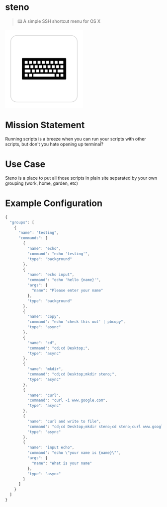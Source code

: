 # steno

> ⌨️ A simple SSH shortcut menu for OS X

<img width="250px" align="center" src="./docs/assets/steno.png"/>

# Mission Statement
Running scripts is a breeze when you can run your scripts with other scripts, but don't you hate opening up terminal?

# Use Case

Steno is a place to put all those scripts in plain site separated by your own grouping (work, home, garden, etc)

# Example Configuration

```javascript
{
  "groups": [
    {
      "name": "testing",
      "commands": [
        {
          "name": "echo",
          "command": "echo 'testing'",
          "type": "background"
        },
        {
          "name": "echo input",
          "command": "echo 'hello {name}'",
          "args": {
            "name": "Please enter your name"
          },
          "type": "background"
        },
        {
          "name": "copy",
          "command": "echo 'check this out' | pbcopy",
          "type": "async"
        },
        {
          "name": "cd",
          "command": "cd;cd Desktop;",
          "type": "async"
        },
        {
          "name": "mkdir",
          "command": "cd;cd Desktop;mkdir steno;",
          "type": "async"
        },
        {
          "name": "curl",
          "command": "curl -i www.google.com",
          "type": "async"
        },
        {
          "name": "curl and write to file",
          "command": "cd;cd Desktop;mkdir steno;cd steno;curl www.google.com > google.html",
          "type": "async"
        },
        {
          "name": "input echo",
          "command": "echo \"your name is {name}\"",
          "args": {
            "name": "What is your name"
          },
          "type": "async"
        }
      ]
    }
  ]
}
```
